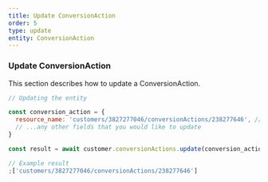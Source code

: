 ```yaml
---
title: Update ConversionAction
order: 5
type: update
entity: ConversionAction
---
```


### Update ConversionAction

This section describes how to update a ConversionAction.

```javascript
// Updating the entity

const conversion_action = {
  resource_name: 'customers/3827277046/conversionActions/238277646', // The resource_name is required
  // ...any other fields that you would like to update
}

const result = await customer.conversionActions.update(conversion_action)
```

```javascript
// Example result
;['customers/3827277046/conversionActions/238277646']
```
